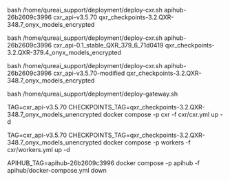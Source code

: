 bash /home/qureai_support/deployment/deploy-cxr.sh apihub-26b2609c3996 cxr_api-v3.5.70 qxr_checkpoints-3.2.QXR-348.7_onyx_models_encrypted

bash /home/qureai_support/deployment/deploy-cxr.sh apihub-26b2609c3996 cxr_api-0.1_stable_QXR_379_6_71d0419 qxr_checkpoints-3.2.QXR-379.4_onyx_models_encrypted

bash /home/qureai_support/deployment/deploy-cxr.sh apihub-26b2609c3996 cxr_api-v3.5.70-modified qxr_checkpoints-3.2.QXR-348.7_onyx_models_encrypted

bash /home/qureai_support/deployment/deploy-gateway.sh

TAG=cxr_api-v3.5.70 CHECKPOINTS_TAG=qxr_checkpoints-3.2.QXR-348.7_onyx_models_unencrypted docker compose -p cxr -f cxr/cxr.yml up -d

TAG=cxr_api-v3.5.70 CHECKPOINTS_TAG=qxr_checkpoints-3.2.QXR-348.7_onyx_models_unencrypted docker compose -p workers -f cxr/workers.yml up -d

APIHUB_TAG=apihub-26b2609c3996 docker compose -p apihub -f apihub/docker-compose.yml down

<!-- APIHUB_TAG=apihub-qtrack docker-compose -p apihub -f apihub/docker-compose.yml pull -->
